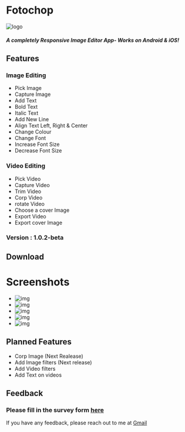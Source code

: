 # Fotochop

![logo](https://github.com/awes0m/fotoshop/blob/main/fotochop/assets/icon/FotoChop.png)

##### A completely Responsive Image Editor App- Works on Android & iOS!

## Features

### Image Editing
- Pick Image
- Capture Image
- Add Text
- Bold Text
- Italic Text
- Add New Line
- Align Text Left, Right & Center
- Change Colour
- Change Font
- Increase Font Size
- Decrease Font Size

### Video Editing
- Pick Video
- Capture Video
- Trim Video
- Corp Video
- rotate Video
- Choose a cover Image
- Export Video
- Export cover Image

### Version : 1.0.2-beta
## Download





# Screenshots
- ![img](https://github.com/awes0m/fotoshop/blob/main/fotochop/SCREENSHOTS/Screenshot_Front_Page.png)
- ![img](https://github.com/awes0m/fotoshop/blob/main/fotochop/SCREENSHOTS/Screenshot_Add%20Text.png)
- ![img](https://github.com/awes0m/fotoshop/blob/main/fotochop/SCREENSHOTS/Screenshot_editScreen.png)
- ![img](https://github.com/awes0m/fotoshop/blob/main/fotochop/SCREENSHOTS/Screenshot_colorPicker.png)
- ![img](https://github.com/awes0m/fotoshop/blob/main/fotochop/SCREENSHOTS/Screenshot_Fontchooser.png)
  
  

## Planned Features
- Corp Image (Next Realease)
- Add Image filters (Next release)
- Add Video filters
- Add Text on videos


## Feedback
### Please fill in the survey form [here](https://docs.google.com/forms/d/e/1FAIpQLSeh4_VCCAh7VYKwHc170bFPMgSN7UMmDOIXBL_NXRLPKqcgyg/viewform?usp=sf_link)

If you have any feedback, please reach out to me at [Gmail](dgr8som@gmail.com)
